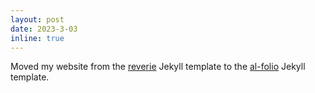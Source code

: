 ```yaml
---
layout: post
date: 2023-3-03
inline: true
---
```


Moved my website from the [reverie](https://github.com/amitmerchant1990/reverie) Jekyll template to the [al-folio](https://github.com/alshedivat/al-folio) Jekyll template.

